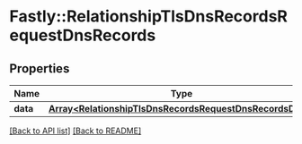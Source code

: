 # Fastly::RelationshipTlsDnsRecordsRequestDnsRecords

## Properties

| Name | Type | Description | Notes |
| ---- | ---- | ----------- | ----- |
| **data** | [**Array&lt;RelationshipTlsDnsRecordsRequestDnsRecordsData&gt;**](RelationshipTlsDnsRecordsRequestDnsRecordsData.md) |  | [optional] |

[[Back to API list]](../../README.md#endpoints) [[Back to README]](../../README.md)

